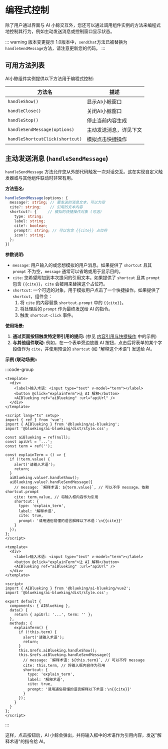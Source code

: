 # 编程式控制

除了用户通过界面与 AI 小鲸交互外，您还可以通过调用组件实例的方法来编程式地控制其行为，例如主动发送消息或控制窗口显示状态。

::: warning 版本变更提示
1.0版本中，`sendChat`方法已被替换为`handleSendMessage`方法，请注意更新您的代码。
:::

## 可用方法列表

AI小鲸组件实例提供以下方法用于编程式控制:

| 方法名 | 描述 |
| ------ | ---- |
| `handleShow()` | 显示AI小鲸窗口 |
| `handleClose()` | 关闭AI小鲸窗口 |
| `handleStop()` | 停止当前内容生成 |
| `handleSendMessage(options)` | 主动发送消息，详见下文 |
| `handleShortcutClick(shortcut)` | 模拟点击快捷操作 |

## 主动发送消息 (`handleSendMessage`)

`handleSendMessage` 方法允许您从外部代码触发一次对话交互。这在实现自定义触发器或与其他组件联动时非常有用。

**方法签名:**

```typescript
handleSendMessage(options: {
  message?: string; // 要发送的消息文本，可以为空
  cite?: string;    // 引用的文本内容
  shortcut?: {     // 模拟的快捷操作对象 (可选)
    type: string;
    label: string;
    cite?: boolean;
    prompt?: string; // 可以包含 {{cite}} 占位符
    icon?: string;
  };
})
```

**参数说明:**

-   `message`: 用户输入的或您想模拟的用户消息。如果提供了 `shortcut` 且其 `prompt` 不为空，`message` 通常可以省略或用于显示目的。
-   `cite`: 您希望附加到本次提问的引用文本。如果提供了 `shortcut` 且其 `prompt` 包含 `{{cite}}`，`cite` 会被用来替换这个占位符。
-   `shortcut`: 一个可选的对象，用于模拟用户点击了一个快捷操作。如果提供了 `shortcut`，组件会：
    1.  将 `cite` 的内容替换 `shortcut.prompt` 中的 `{{cite}}`。
    2.  将处理后的 `prompt` 作为最终发送给 AI 的指令。
    3.  触发 `shortcut-click` 事件。

**使用场景:**

1.  **通过页面按钮触发特定带引用的提问:** (参见 [内容引用与快捷操作](/guide/core-features/content-referencing#快捷操作演示) 中的示例)
2.  **与其他组件联动:** 例如，在一个表单旁边放置 AI 按钮，点击后将表单的某个字段值作为 `cite`，并使用预设的 `shortcut` (如 "解释这个术语") 发送给 AI。

**示例 (联动场景):**

:::code-group
```vue [Vue 3]
<template>
  <div>
    <label>输入术语: <input type="text" v-model="term"></label>
    <button @click="explainTerm">让 AI 解释</button>
    <AIBlueking ref="aiBlueking" :url="apiUrl" />
  </div>
</template>

<script lang="ts" setup>
import { ref } from 'vue';
import { AIBlueking } from '@blueking/ai-blueking';
import '@blueking/ai-blueking/dist/style.css';

const aiBlueking = ref(null);
const apiUrl = '...';
const term = ref('');

const explainTerm = () => {
  if (!term.value) {
    alert('请输入术语');
    return;
  }
  aiBlueking.value?.handleShow();
  aiBlueking.value?.handleSendMessage({
    // message: `解释术语: ${term.value}`, // 可以不传 message，依赖 shortcut.prompt
    cite: term.value, // 将输入框内容作为引用
    shortcut: {
      type: 'explain_term',
      label: '解释术语',
      cite: true,
      prompt: '请用通俗易懂的语言解释以下术语：\n{{cite}}'
    }
  });
};
</script>
```

```vue [Vue 2]
<template>
  <div>
    <label>输入术语: <input type="text" v-model="term"></label>
    <button @click="explainTerm">让 AI 解释</button>
    <AIBlueking ref="aiBlueking" :url="apiUrl" />
  </div>
</template>

<script>
import { AIBlueking } from '@blueking/ai-blueking/vue2';
import '@blueking/ai-blueking/dist/style.css';

export default {
  components: { AIBlueking },
  data() {
    return { apiUrl: '...', term: '' };
  },
  methods: {
    explainTerm() {
      if (!this.term) {
        alert('请输入术语');
        return;
      }
      this.$refs.aiBlueking.handleShow();
      this.$refs.aiBlueking.handleSendMessage({
        // message: `解释术语: ${this.term}`, // 可以不传 message
        cite: this.term, // 将输入框内容作为引用
        shortcut: {
          type: 'explain_term',
          label: '解释术语',
          cite: true,
          prompt: '请用通俗易懂的语言解释以下术语：\n{{cite}}'
        }
      });
    }
  }
};
</script>
```
:::

这样，点击按钮后，AI 小鲸会弹出，并将输入框中的术语作为引用内容，发送"解释术语"的指令给 AI。